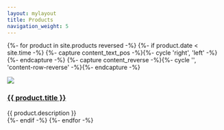 ```yaml
---
layout: mylayout
title: Products
navigation_weight: 5
---
```


{%- for product in site.products reversed -%}
{%- if product.date < site.time -%}
{%- capture content_text_pos -%}{%- cycle 'right', 'left' -%}{%- endcapture -%}
{%- capture content_reverse -%}{%- cycle '', 'content-row-reverse' -%}{%- endcapture -%}

<div class="content-wrapper">
<div class="wrapper">
<div class="content-block {{ content_reverse }}">
	<div class="content-block-section">
		<img class="success_story_small" src="/assets/{{product.image}}"/>
	</div>
	<div class="content-block-section ">
		<h3><a href="{{ product.url }}">{{ product.title }}</a></h3>
		<div class="content-block-text-{{ content_text_pos }} content-light ">
			{{ product.description }}
		</div>
	</div>
</div></div></div>
{%- endif -%}
{%- endfor -%}
